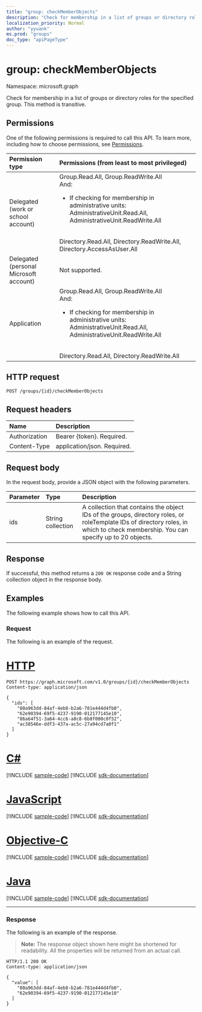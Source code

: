 ```yaml
---
title: "group: checkMemberObjects"
description: "Check for membership in a list of groups or directory roles for the specified group object."
localization_priority: Normal
author: "yyuank"
ms.prod: "groups"
doc_type: "apiPageType"
---
```


# group: checkMemberObjects

Namespace: microsoft.graph

Check for membership in a list of groups or directory roles for the specified group. This method is transitive.

## Permissions

One of the following permissions is required to call this API. To learn more, including how to choose permissions, see [Permissions](/graph/permissions-reference).

| Permission type                        | Permissions (from least to most privileged) |
|:---------------------------------------|:--------------------------------------------|
| Delegated (work or school account)     | Group.Read.All, Group.ReadWrite.All<br>And:<br><ul><li>If checking for membership in administrative units: AdministrativeUnit.Read.All, AdministrativeUnit.ReadWrite.All</li></ul><br>Directory.Read.All, Directory.ReadWrite.All, Directory.AccessAsUser.All |
| Delegated (personal Microsoft account) | Not supported. |
| Application                            | Group.Read.All, Group.ReadWrite.All<br>And:<br><ul><li>If checking for membership in administrative units: AdministrativeUnit.Read.All, AdministrativeUnit.ReadWrite.All</ul></li><br>Directory.Read.All, Directory.ReadWrite.All |

## HTTP request

<!-- { "blockType": "ignored" } -->

```http
POST /groups/{id}/checkMemberObjects
```

## Request headers

| Name          | Description   |
|:--------------|:--------------|
| Authorization | Bearer {token}. Required. |
| Content-Type  | application/json. Required. |

## Request body

In the request body, provide a JSON object with the following parameters.

| Parameter    | Type        | Description |
|:-------------|:------------|:------------|
|ids|String collection| A collection that contains the object IDs of the groups, directory roles, or roleTemplate IDs of directory roles, in which to check membership. You can specify up to 20 objects. |

## Response

If successful, this method returns a `200 OK` response code and a String collection object in the response body.

## Examples

The following example shows how to call this API.

### Request

The following is an example of the request.

# [HTTP](#tab/http)
<!-- {
  "blockType": "request",
  "name": "group_checkmemberobjects"
}-->

```http
POST https://graph.microsoft.com/v1.0/groups/{id}/checkMemberObjects
Content-type: application/json

{
  "ids": [
    "80a963dd-84af-4eb8-b2a6-781e444d4fb0",
    "62e90394-69f5-4237-9190-012177145e10",
    "86a64f51-3a64-4cc6-a8c8-6b8f000c0f52",
    "ac38546e-ddf3-437a-ac5c-27a94cd7a0f1"
  ]
}
```
# [C#](#tab/csharp)
[!INCLUDE [sample-code](../includes/snippets/csharp/group-checkmemberobjects-csharp-snippets.md)]
[!INCLUDE [sdk-documentation](../includes/snippets/snippets-sdk-documentation-link.md)]

# [JavaScript](#tab/javascript)
[!INCLUDE [sample-code](../includes/snippets/javascript/group-checkmemberobjects-javascript-snippets.md)]
[!INCLUDE [sdk-documentation](../includes/snippets/snippets-sdk-documentation-link.md)]

# [Objective-C](#tab/objc)
[!INCLUDE [sample-code](../includes/snippets/objc/group-checkmemberobjects-objc-snippets.md)]
[!INCLUDE [sdk-documentation](../includes/snippets/snippets-sdk-documentation-link.md)]

# [Java](#tab/java)
[!INCLUDE [sample-code](../includes/snippets/java/group-checkmemberobjects-java-snippets.md)]
[!INCLUDE [sdk-documentation](../includes/snippets/snippets-sdk-documentation-link.md)]

---


### Response

The following is an example of the response. 

> **Note:** The response object shown here might be shortened for readability. All the properties will be returned from an actual call.

<!-- {
  "blockType": "response",
  "truncated": true,
  "@odata.type": "String",
  "isCollection": true
} -->

```http
HTTP/1.1 200 OK
Content-type: application/json

{
  "value": [
    "80a963dd-84af-4eb8-b2a6-781e444d4fb0", 
    "62e90394-69f5-4237-9190-012177145e10"
  ]
}
```

<!-- uuid: 16cd6b66-4b1a-43a1-adaf-3a886856ed98
2019-02-04 14:57:30 UTC -->
<!-- {
  "type": "#page.annotation",
  "description": "group: checkMemberObjects",
  "keywords": "",
  "section": "documentation",
  "tocPath": ""
}-->

